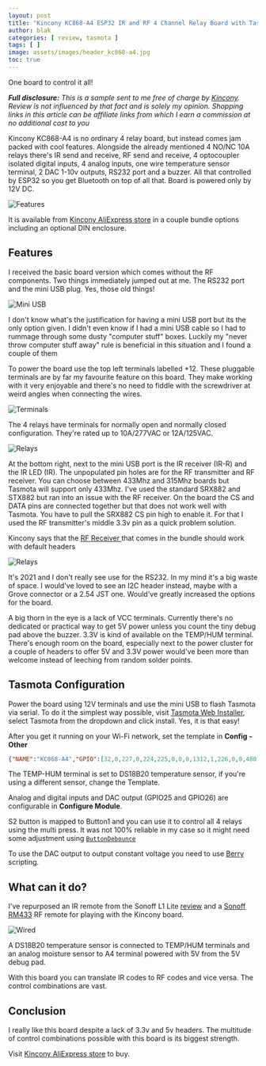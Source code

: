 ```yaml
---
layout: post
title: "Kincony KC868-A4 ESP32 IR and RF 4 Channel Relay Board with Tasmota"
author: blak
categories: [ review, tasmota ]
tags: [ ]
image: assets/images/header_kc868-a4.jpg
toc: true
---
```


One board to control it all!

_**Full disclosure:** This is a sample sent to me free of charge by [Kincony](https://www.kincony.com/). Review is not influenced by that fact and is solely my opinion. Shopping links in this article can be affiliate links from which I earn a commission at no additional cost to you_

Kincony KC868-A4 is no ordinary 4 relay board, but instead comes jam packed with cool features. Alongside the already mentioned 4 NO/NC 10A relays there's IR send and receive, RF send and receive, 4 optocoupler isolated digital inputs, 4 analog inputs, one wire temperature sensor terminal, 2 DAC 1-10v outputs, RS232 port and a buzzer. All that controlled by ESP32 so you get Bluetooth on top of all that. Board is powered only by 12V DC.

![Features](/assets/images/kc868-a4/features.jpg)

It is available from [Kincony AliExpress store](https://www.aliexpress.com/item/1005002709444272.html) in a couple bundle options including an optional DIN enclosure.

## Features

I received the basic board version which comes without the RF components. Two things immediately jumped out at me. The RS232 port and the mini USB plug. Yes, those old things! 

![Mini USB](/assets/images/kc868-a4/miniusb.jpg)

I don't know what's the justification for having a mini USB port but its the only option given. I didn't even know if I had a mini USB cable so I had to rummage through some dusty "computer stuff" boxes. Luckily my "never throw computer stuff away" rule is beneficial in this situation and I found a couple of them

To power the board use the top left terminals labelled +12. These pluggable terminals are by far my favourite feature on this board. They make working with it very  enjoyable and there's no need to fiddle with the screwdriver at weird angles when connecting the wires.

![Terminals](/assets/images/kc868-a4/terminals.jpg)

The 4 relays have terminals for normally open and normally closed configuration. They're rated up to 10A/277VAC or 12A/125VAC.

![Relays](/assets/images/kc868-a4/relays.jpg)

At the bottom right, next to the mini USB port is the IR receiver (IR-R) and the IR LED (IR). The unpopulated pin holes are for the RF transmitter and RF receiver. You can choose between 433Mhz and 315Mhz boards but Tasmota will support only 433Mhz. I've used the standard SRX882 and STX882 but ran into an issue with the RF receiver. On the board the CS and DATA pins are connected together but that does not work well with Tasmota. You have to pull the SRX882 CS pin high to enable it. For that I used the RF transmitter's middle 3.3v pin as a quick problem solution.

Kincony says that the [RF Receiver ](https://www.aliexpress.com/item/1005002394014855.html)that comes in the bundle should work with default headers

![Relays](/assets/images/kc868-a4/rf.jpg)

It's 2021 and I don't really see use for the RS232. In my mind it's a big waste of space. I would've loved to see an I2C header instead, maybe with a Grove connector or a 2.54 JST one. Would've greatly increased the options for the board.

A big thorn in the eye is a lack of VCC terminals. Currently there's no dedicated or practical way to get 5V power unless you count the tiny debug pad above the buzzer. 3.3V is kind of available on the TEMP/HUM terminal. There's enough room on the board, especially next to the power cluster for a couple of headers to offer 5V and 3.3V power would've been more than welcome instead of leeching from random solder points.

## Tasmota Configuration

Power the board using 12V terminals and use the mini USB to flash Tasmota via serial. To do it the simplest way possible, visit [Tasmota Web Installer](https://tasmota.github.io/install/), select Tasmota from the dropdown and click install. Yes, it is that easy!

After you get it running on your Wi-Fi network, set the template in **Config - Other**

```json
{"NAME":"KC868-A4","GPIO":[32,0,227,0,224,225,0,0,0,1312,1,226,0,0,480,1152,0,1120,1056,1088,0,1,1,1,0,0,0,0,4706,4707,4704,4705,1,0,0,1],"FLAG":0,"BASE":1}
```

The TEMP-HUM terminal is set to DS18B20 temperature sensor, if you're using a different sensor, change the Template.

Analog and digital inputs and DAC output (GPIO25 and GPIO26) are configurable in **Configure Module**.

S2 button is mapped to Button1 and you can use it to control all 4 relays using the multi press. It was not 100% reliable in my case so it might need some adjustment using [`ButtonDebounce`](https://tasmota.github.io/docs/Commands/#buttondebounce)

To use the DAC output to output constant voltage you need to use [Berry](https://tasmota.github.io/docs/Berry/#support-for-dac-gpios-on-esp32-and-esp32-s2) scripting. 

## What can it do?

I've repurposed an IR remote from the Sonoff L1 Lite [review](https://blakadder.com/sonoff-l1-lite/) and a [Sonoff RM433](https://www.kqzyfj.com/click-100155210-13913691?url=https%3A%2F%2Fitead.cc%2Fproduct%2Fsonoff-rm433-remote-controller-base%2F) RF remote for playing with the Kincony board. 

![Wired](/assets/images/kc868-a4/wired.jpg)

A DS18B20 temperature sensor is connected to TEMP/HUM terminals and an analog moisture sensor to A4 terminal powered with 5V from the 5V debug pad.

With this board you can translate IR codes to RF codes and vice versa. The control combinations are vast.

## Conclusion

I really like this board despite a lack of 3.3v and 5v headers. The multitude of control combinations possible with this board is its biggest strength.

Visit [Kincony AliExpress store](https://www.aliexpress.com/item/1005002709444272.html) to buy.
